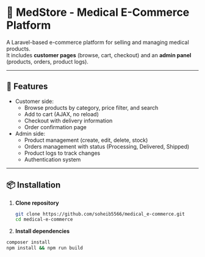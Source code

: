 # 🏥 MedStore - Medical E-Commerce Platform

A Laravel-based e-commerce platform for selling and managing medical products.  
It includes **customer pages** (browse, cart, checkout) and an **admin panel** (products, orders, product logs).  

---

## 🚀 Features
- Customer side:
  - Browse products by category, price filter, and search
  - Add to cart (AJAX, no reload)
  - Checkout with delivery information
  - Order confirmation page
- Admin side:
  - Product management (create, edit, delete, stock)
  - Orders management with status (Processing, Delivered, Shipped)
  - Product logs to track changes
  - Authentication system

---

## 📦 Installation

1. **Clone repository**
   ```bash
   git clone https://github.com/soheib5566/medical_e-commerce.git
   cd medical-e-commerce

2. **Install dependencies**
```bash
composer install
npm install && npm run build
